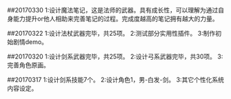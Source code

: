 ##20170330
1:设计魔法笔记，这是法师的武器。具有成长性，可以理解为通过自身能力提升or他人相助来完善笔记的过程。完成度越高的笔记拥有越大的力量。

##20170322
1:设计法杖武器完毕，共25项。
2:测试部分实用性插件。
3:制作初始剧情demo。

##20170320
1:设计剑系武器完毕，共25项。
2:设计弓系武器完毕，共30项。
3:完善角色原画。

##20170317
1:设计剑系技能7个。
2:设计角色1，男-白发-剑。
3:其它个性化系统内容设定。
